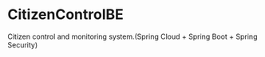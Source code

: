 # CitizenControlBE
Citizen control and monitoring system.(Spring Cloud + Spring Boot + Spring Security)
